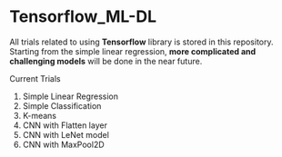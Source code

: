 Tensorflow_ML-DL
==================

All trials related to using **Tensorflow** library is stored in this repository. Starting from the simple linear regression, **more complicated and challenging models** will be done in the near future.

Current Trials
1. Simple Linear Regression
2. Simple Classification
3. K-means
4. CNN with Flatten layer
5. CNN with LeNet model
6. CNN with MaxPool2D

